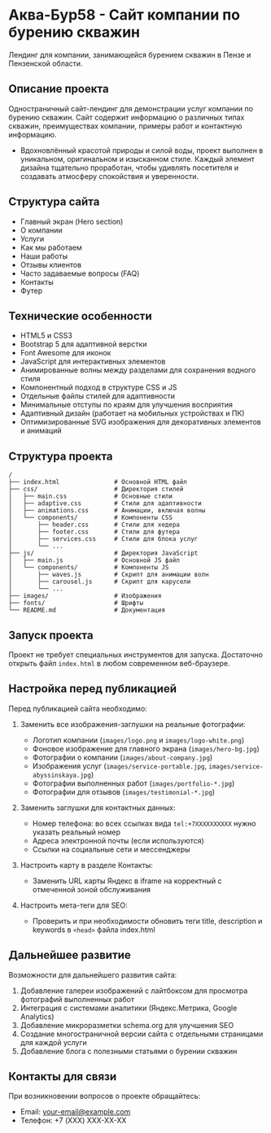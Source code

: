 # Аква-Бур58 - Сайт компании по бурению скважин

Лендинг для компании, занимающейся бурением скважин в Пензе и Пензенской области.

## Описание проекта

Одностраничный сайт-лендинг для демонстрации услуг компании по бурению скважин. Сайт содержит информацию о различных типах скважин, преимуществах компании, примеры работ и контактную информацию.

+ Вдохновлённый красотой природы и силой воды, проект выполнен в уникальном, оригинальном и изысканном стиле. Каждый элемент дизайна тщательно проработан, чтобы удивлять посетителя и создавать атмосферу спокойствия и уверенности.

## Структура сайта

- Главный экран (Hero section)
- О компании
- Услуги
- Как мы работаем
- Наши работы
- Отзывы клиентов
- Часто задаваемые вопросы (FAQ)
- Контакты
- Футер

## Технические особенности

- HTML5 и CSS3
- Bootstrap 5 для адаптивной верстки
- Font Awesome для иконок
- JavaScript для интерактивных элементов
- Анимированные волны между разделами для сохранения водного стиля
- Компонентный подход в структуре CSS и JS
- Отдельные файлы стилей для адаптивности
- Минимальные отступы по краям для улучшения восприятия
- Адаптивный дизайн (работает на мобильных устройствах и ПК)
- Оптимизированные SVG изображения для декоративных элементов и анимаций

## Структура проекта

```
/
├── index.html               # Основной HTML файл
├── css/                     # Директория стилей
│   ├── main.css             # Основные стили
│   ├── adaptive.css         # Стили для адаптивности
│   ├── animations.css       # Анимации, включая волны
│   └── components/          # Компоненты CSS
│       ├── header.css       # Стили для хедера
│       ├── footer.css       # Стили для футера
│       ├── services.css     # Стили для блока услуг
│       └── ...
├── js/                      # Директория JavaScript
│   ├── main.js              # Основной JS файл
│   └── components/          # Компоненты JS
│       ├── waves.js         # Скрипт для анимации волн
│       ├── carousel.js      # Скрипт для карусели
│       └── ...
├── images/                  # Изображения
├── fonts/                   # Шрифты
└── README.md                # Документация
```

## Запуск проекта

Проект не требует специальных инструментов для запуска. Достаточно открыть файл `index.html` в любом современном веб-браузере.

## Настройка перед публикацией

Перед публикацией сайта необходимо:

1. Заменить все изображения-заглушки на реальные фотографии:
   - Логотип компании (`images/logo.png` и `images/logo-white.png`)
   - Фоновое изображение для главного экрана (`images/hero-bg.jpg`)
   - Фотографии о компании (`images/about-company.jpg`)
   - Изображения услуг (`images/service-portable.jpg`, `images/service-abyssinskaya.jpg`)
   - Фотографии выполненных работ (`images/portfolio-*.jpg`)
   - Фотографии для отзывов (`images/testimonial-*.jpg`)

2. Заменить заглушки для контактных данных:
   - Номер телефона: во всех ссылках вида `tel:+7XXXXXXXXXX` нужно указать реальный номер
   - Адреса электронной почты (если используются)
   - Ссылки на социальные сети и мессенджеры

3. Настроить карту в разделе Контакты:
   - Заменить URL карты Яндекс в iframe на корректный с отмеченной зоной обслуживания

4. Настроить мета-теги для SEO:
   - Проверить и при необходимости обновить теги title, description и keywords в `<head>` файла index.html

## Дальнейшее развитие

Возможности для дальнейшего развития сайта:

1. Добавление галереи изображений с лайтбоксом для просмотра фотографий выполненных работ
2. Интеграция с системами аналитики (Яндекс.Метрика, Google Analytics)
3. Добавление микроразметки schema.org для улучшения SEO
4. Создание многостраничной версии сайта с отдельными страницами для каждой услуги
5. Добавление блога с полезными статьями о бурении скважин

## Контакты для связи

При возникновении вопросов о проекте обращайтесь:
- Email: your-email@example.com
- Телефон: +7 (XXX) XXX-XX-XX 